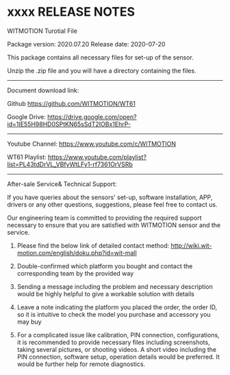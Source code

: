 xxxx
RELEASE NOTES
=============
WITMOTION Turotial File 

Package version: 2020.07.20
Release date:    2020-07-20

This package contains all necessary files for set-up of the sensor.

Unzip the .zip file and you will have a directory containing the files.

-----------
Document download link:

Github 
https://github.com/WITMOTION/WT61

Google Drive: 
https://drive.google.com/open?id=1IE55H98HD0SPtKN65sSdT2IOBx1EhrP-

-----------
Youtube Channel: 
https://www.youtube.com/c/WITMOTION

WT61 Playlist: 
https://www.youtube.com/playlist?list=PL43tdDrVL_VBfyWtLFy1-rf7361OrVSRb

-----------
After-sale Service& Technical Support: 

If you have queries about the sensors' set-up, software installation, APP, drivers or any other questions, suggestions, please feel free to contact us.

Our engineering team is committed to providing the required support necessary to ensure that you are satisfied with WITMOTION sensor and the service.

1. Please find the below link of detailed contact method: 
http://wiki.wit-motion.com/english/doku.php?id=wit-mall

2. Double-confirmed which platform you bought and contact the corresponding team by the provided way

3. Sending a message including the problem and necessary description would be highly helpful to give a workable solution with details

4. Leave a note indicating the platform you placed the order, the order ID, so it is intuitive to check the model you purchase and accessory you may buy

5. For a complicated issue like calibration, PIN connection, configurations, it is recommended to provide necessary files including screenshots, 
taking several pictures, or shooting videos. A short video including the PIN connection, software setup, operation details would be preferred.
It would be further help for remote diagnostics.
